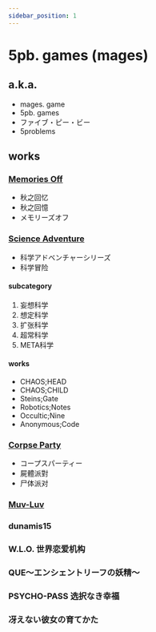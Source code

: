```yaml
---
sidebar_position: 1
---
```

# 5pb. games (mages)

## a.k.a.
- mages. game
- 5pb. games
- ファイブ・ピー・ビー
- 5problems

## works

### [Memories Off](Memories%20Off)
- 秋之回忆
- 秋之回憶
- メモリーズオフ

### [Science Adventure](Science%20Adventure)
- 科学アドベンチャーシリーズ
- 科学冒险

#### subcategory
1. 妄想科学 
3. 想定科学
4. 扩张科学
5. 超常科学
6. META科学

#### works
- CHAOS;HEAD
- CHAOS;CHILD
- Steins;Gate
- Robotics;Notes
- Occultic;Nine
- Anonymous;Code

### [Corpse Party](Corpse%20Party)
- コープスパーティー
- 屍體派對
- 尸体派对

### [Muv-Luv](Muv-Luv)

### dunamis15

### W.L.O. 世界恋爱机构

### QUE～エンシェントリーフの妖精～

### PSYCHO-PASS 选択なき幸福

### 冴えない彼女の育てかた
